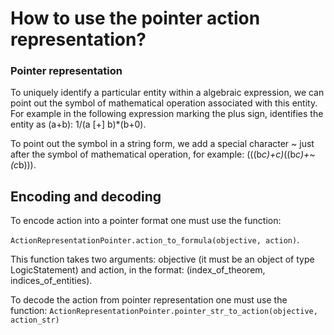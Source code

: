 # How to use the pointer action representation?

### Pointer representation
To uniquely identify a particular entity within a algebraic expression, 
we can point out the symbol of mathematical operation associated with this entity. 
For example in the following expression marking the plus sign, identifies the entity as (a+b):
1/(a [+] b)*(b+0).

To point out the symbol in a string form, we add a special character ~ just after the symbol 
of mathematical operation, for example: (((b*c)+c)*((b*c)+~(c*b))).

## Encoding and decoding
To encode action into a pointer format one must use the function:

```ActionRepresentationPointer.action_to_formula(objective, action)```.

This function takes two arguments: objective (it must be an object of type LogicStatement) and 
action, in the format: (index_of_theorem, indices_of_entities).

To decode the action from pointer representation one must use the function:
```ActionRepresentationPointer.pointer_str_to_action(objective, action_str)```

